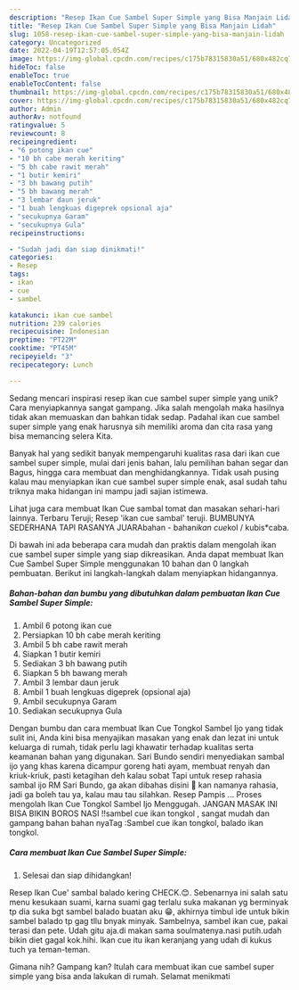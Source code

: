 ```yaml
---
description: "Resep Ikan Cue Sambel Super Simple yang Bisa Manjain Lidah"
title: "Resep Ikan Cue Sambel Super Simple yang Bisa Manjain Lidah"
slug: 1058-resep-ikan-cue-sambel-super-simple-yang-bisa-manjain-lidah
category: Uncategorized
date: 2022-04-19T12:57:05.054Z
image: https://img-global.cpcdn.com/recipes/c175b78315830a51/680x482cq70/ikan-cue-sambel-super-simple-foto-resep-utama.jpg
hideToc: false
enableToc: true
enableTocContent: false
thumbnail: https://img-global.cpcdn.com/recipes/c175b78315830a51/680x482cq70/ikan-cue-sambel-super-simple-foto-resep-utama.jpg
cover: https://img-global.cpcdn.com/recipes/c175b78315830a51/680x482cq70/ikan-cue-sambel-super-simple-foto-resep-utama.jpg
author: Admin
authorAv: notfound
ratingvalue: 5
reviewcount: 8
recipeingredient:
- "6 potong ikan cue"
- "10 bh cabe merah keriting"
- "5 bh cabe rawit merah"
- "1 butir kemiri"
- "3 bh bawang putih"
- "5 bh bawang merah"
- "3 lembar daun jeruk"
- "1 buah lengkuas digeprek opsional aja"
- "secukupnya Garam"
- "secukupnya Gula"
recipeinstructions:

- "Sudah jadi dan siap dinikmati!"
categories:
- Resep
tags:
- ikan
- cue
- sambel

katakunci: ikan cue sambel 
nutrition: 239 calories
recipecuisine: Indonesian
preptime: "PT22M"
cooktime: "PT45M"
recipeyield: "3"
recipecategory: Lunch

---
```





Sedang mencari inspirasi resep ikan cue sambel super simple yang unik? Cara menyiapkannya sangat gampang. Jika salah mengolah maka hasilnya tidak akan memuaskan dan bahkan tidak sedap. Padahal ikan cue sambel super simple yang enak harusnya sih memiliki aroma dan cita rasa yang bisa memancing selera Kita.





Banyak hal yang sedikit banyak mempengaruhi kualitas rasa dari ikan cue sambel super simple, mulai dari jenis bahan, lalu pemilihan bahan segar dan Bagus, hingga cara membuat dan menghidangkannya. Tidak usah pusing kalau mau menyiapkan ikan cue sambel super simple enak,      asal sudah tahu triknya maka hidangan ini mampu jadi sajian istimewa.














Lihat juga cara membuat Ikan Cue sambal tomat dan masakan sehari-hari lainnya. Terbaru Teruji; Resep &#39;ikan cue sambal&#39; teruji. BUMBUNYA SEDERHANA TAPI RASANYA JUARAbahan - bahan*ikan cue*kol / kubis*caba.






Di bawah ini ada beberapa cara mudah dan praktis dalam mengolah ikan cue sambel super simple yang siap dikreasikan. Anda dapat membuat Ikan Cue Sambel Super Simple menggunakan 10 bahan dan 0 langkah pembuatan. Berikut ini langkah-langkah dalam menyiapkan hidangannya.

<!--inarticleads1-->

##### Bahan-bahan dan bumbu yang dibutuhkan dalam pembuatan Ikan Cue Sambel Super Simple:

1. Ambil 6 potong ikan cue
1. Persiapkan 10 bh cabe merah keriting
1. Ambil 5 bh cabe rawit merah
1. Siapkan 1 butir kemiri
1. Sediakan 3 bh bawang putih
1. Siapkan 5 bh bawang merah
1. Ambil 3 lembar daun jeruk
1. Ambil 1 buah lengkuas digeprek (opsional aja)
1. Ambil secukupnya Garam
1. Sediakan secukupnya Gula


Dengan bumbu dan cara membuat Ikan Cue Tongkol Sambel Ijo yang tidak sulit ini, Anda kini bisa menyajikan masakan yang enak dan lezat ini untuk keluarga di rumah, tidak perlu lagi khawatir terhadap kualitas serta keamanan bahan yang digunakan. Sari Bundo sendiri menyediakan sambal ijo yang khas karena dicampur goreng hati ayam, membuat renyah dan kriuk-kriuk, pasti ketagihan deh kalau sobat Tapi untuk resep rahasia sambal ijo RM Sari Bundo, ga akan dibahas disini 🙂 kan namanya rahasia, jadi ga boleh tau ya, kalau mau tau silahkan. Resep Pampis … Proses mengolah Ikan Cue Tongkol Sambel Ijo Menggugah. JANGAN MASAK INI BISA BIKIN BOROS NASI !!sambel cue ikan tongkol , sangat mudah dan gampang bahan bahan nyaTag :Sambel cue ikan tongkol, balado ikan tongkol. 

<!--inarticleads2-->

##### Cara membuat Ikan Cue Sambel Super Simple:


1. Selesai dan siap dihidangkan!

Resep Ikan Cue&#39; sambal balado kering CHECK.😊. Sebenarnya ini salah satu menu kesukaan suami, karna suami gag terlalu suka makanan yg berminyak tp dia suka bgt sambel balado buatan aku 😁, akhirnya timbul ide untuk bikin sambel balado tp gag tllu bnyak minyak. Sambelnya, sambel ikan cue, pakai terasi dan pete. Udah gitu aja.di makan sama soulmatenya.nasi putih.udah bikin diet gagal kok.hihi. Ikan cue itu ikan keranjang yang udah di kukus tuch ya teman-teman. 

Gimana nih? Gampang kan? Itulah cara membuat ikan cue sambel super simple yang bisa anda lakukan di rumah. Selamat menikmati
